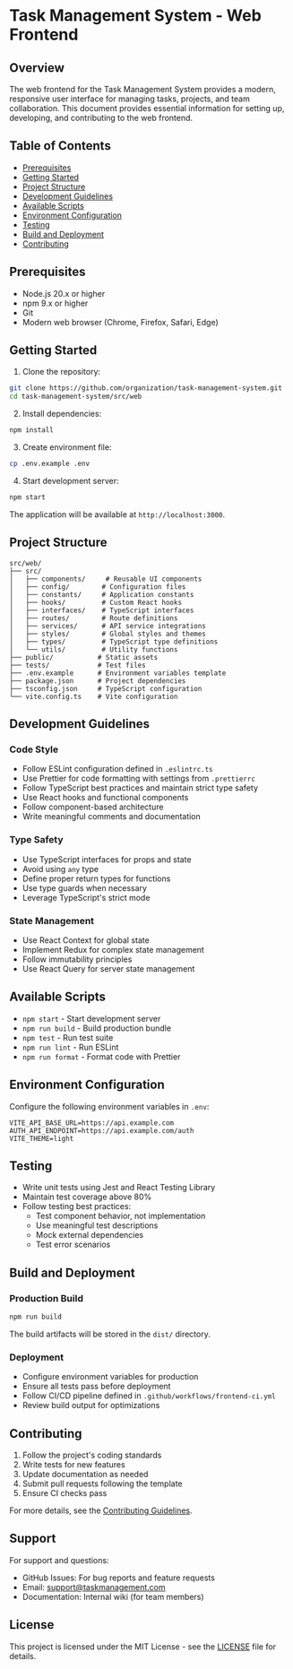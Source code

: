 # Task Management System - Web Frontend

## Overview

The web frontend for the Task Management System provides a modern, responsive user interface for managing tasks, projects, and team collaboration. This document provides essential information for setting up, developing, and contributing to the web frontend.

## Table of Contents

- [Prerequisites](#prerequisites)
- [Getting Started](#getting-started)
- [Project Structure](#project-structure)
- [Development Guidelines](#development-guidelines)
- [Available Scripts](#available-scripts)
- [Environment Configuration](#environment-configuration)
- [Testing](#testing)
- [Build and Deployment](#build-and-deployment)
- [Contributing](#contributing)

## Prerequisites

- Node.js 20.x or higher
- npm 9.x or higher
- Git
- Modern web browser (Chrome, Firefox, Safari, Edge)

## Getting Started

1. Clone the repository:
```bash
git clone https://github.com/organization/task-management-system.git
cd task-management-system/src/web
```

2. Install dependencies:
```bash
npm install
```

3. Create environment file:
```bash
cp .env.example .env
```

4. Start development server:
```bash
npm start
```

The application will be available at `http://localhost:3000`.

## Project Structure

```
src/web/
├── src/
│   ├── components/     # Reusable UI components
│   ├── config/        # Configuration files
│   ├── constants/     # Application constants
│   ├── hooks/         # Custom React hooks
│   ├── interfaces/    # TypeScript interfaces
│   ├── routes/        # Route definitions
│   ├── services/      # API service integrations
│   ├── styles/        # Global styles and themes
│   ├── types/         # TypeScript type definitions
│   └── utils/         # Utility functions
├── public/           # Static assets
├── tests/            # Test files
├── .env.example      # Environment variables template
├── package.json      # Project dependencies
├── tsconfig.json     # TypeScript configuration
└── vite.config.ts    # Vite configuration
```

## Development Guidelines

### Code Style

- Follow ESLint configuration defined in `.eslintrc.ts`
- Use Prettier for code formatting with settings from `.prettierrc`
- Follow TypeScript best practices and maintain strict type safety
- Use React hooks and functional components
- Follow component-based architecture
- Write meaningful comments and documentation

### Type Safety

- Use TypeScript interfaces for props and state
- Avoid using `any` type
- Define proper return types for functions
- Use type guards when necessary
- Leverage TypeScript's strict mode

### State Management

- Use React Context for global state
- Implement Redux for complex state management
- Follow immutability principles
- Use React Query for server state management

## Available Scripts

- `npm start` - Start development server
- `npm run build` - Build production bundle
- `npm test` - Run test suite
- `npm run lint` - Run ESLint
- `npm run format` - Format code with Prettier

## Environment Configuration

Configure the following environment variables in `.env`:

```env
VITE_API_BASE_URL=https://api.example.com
AUTH_API_ENDPOINT=https://api.example.com/auth
VITE_THEME=light
```

## Testing

- Write unit tests using Jest and React Testing Library
- Maintain test coverage above 80%
- Follow testing best practices:
  - Test component behavior, not implementation
  - Use meaningful test descriptions
  - Mock external dependencies
  - Test error scenarios

## Build and Deployment

### Production Build

```bash
npm run build
```

The build artifacts will be stored in the `dist/` directory.

### Deployment

- Configure environment variables for production
- Ensure all tests pass before deployment
- Follow CI/CD pipeline defined in `.github/workflows/frontend-ci.yml`
- Review build output for optimizations

## Contributing

1. Follow the project's coding standards
2. Write tests for new features
3. Update documentation as needed
4. Submit pull requests following the template
5. Ensure CI checks pass

For more details, see the [Contributing Guidelines](../../CONTRIBUTING.md).

## Support

For support and questions:
- GitHub Issues: For bug reports and feature requests
- Email: support@taskmanagement.com
- Documentation: Internal wiki (for team members)

## License

This project is licensed under the MIT License - see the [LICENSE](../../LICENSE) file for details.